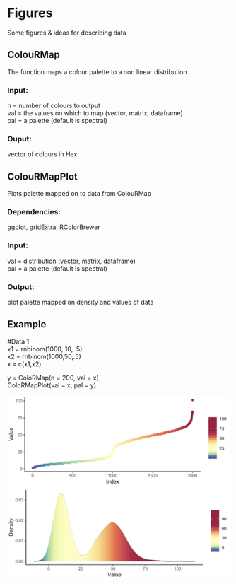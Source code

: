 # Figures
Some figures & ideas for describing data  

## ColouRMap  
The function maps a colour palette to a non linear distribution  
### Input:  
n = number of colours to output   
val = the values on which to map (vector, matrix, dataframe)  
pal = a palette (default is spectral)  
  
### Ouput:  
vector of colours in Hex  

## ColouRMapPlot 
Plots palette mapped on to data from ColouRMap
### Dependencies:  
ggplot, gridExtra, RColorBrewer
  
### Input:  
val = distribution (vector, matrix, dataframe)  
pal = a palette (default is spectral)  
  
### Output:  
plot palette mapped on density and values of data

## Example
#Data 1   
x1 = rnbinom(1000, 10, .5)  
x2 = rnbinom(1000,50,.5)  
x = c(x1,x2) 

y = ColoRMap(n = 200, val = x)  
ColoRMapPlot(val = x, pal = y)  

![](image.png)
